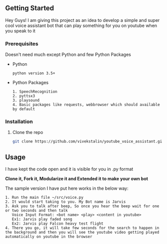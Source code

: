 ## Getting Started
Hey Guys! I am giving this project as an idea to develop a simple and super cool voice assistant bot that can play something for you on youtube when you speak to it

### Prerequisites

Doesn't need much except Python and few Python Packages
* Python
  ```
  python version 3.5+
  ```
* Python Packages
  ```
  1. SpeechRecognition
  2. pyttsx3
  3. playsound
  4. Basic packages like requests, webbrowser which should available by default
  ```
### Installation
1. Clone the repo
   ```sh
   git clone https://github.com/vivekstalin/youtube_voice_assistant.git
   ```
## Usage
I have kept the code open and it is visible for you in .py format

**Clone it, Fork it, Modularize it and Extended it to make your own bot**
 
The sample version I have put here works in the below way:
```
1. Run the main file ~/src/voice.py
2. It would start taking to you. My Bot name is Jarvis
3. Ask you to talk after beep, So once you hear the beep wait for one or two seconds and then talk 
   Voice Input Format: <bot name> <play> <content in youtube>
   Ex1: Jarvis play faded song
   Ex2: Jarvis play Falcon heavy test flight
4. There you go, it will take few seconds for the search to happen in the background and then you will see the youtube video getting played automatically on youtube in the browser
```


